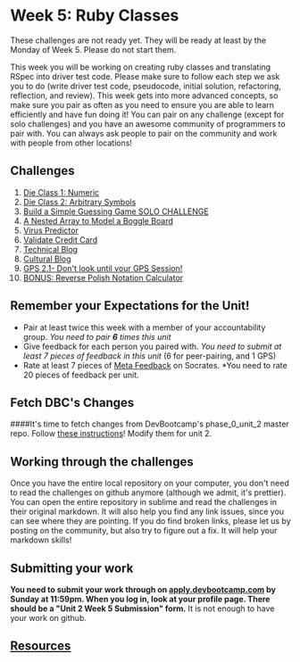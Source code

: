 # Week 5: Ruby Classes

These challenges are not ready yet. They will be ready at least by the Monday of Week 5. Please do not start them. 

This week you will be working on creating ruby classes and translating RSpec into driver test code. Please make sure to follow each step we ask you to do (write driver test code, pseudocode, initial solution, refactoring, reflection, and review). This week gets into more advanced concepts, so make sure you pair as often as you need to ensure you are able to learn efficiently and have fun doing it! You can pair on any challenge (except for solo challenges) and you have an awesome community of programmers to pair with. You can always ask people to pair on the community and work with people from other locations! 


## Challenges
1. [Die Class 1: Numeric](1_die)
2. [Die Class 2: Arbitrary Symbols](2_die)
3. [Build a Simple Guessing Game SOLO CHALLENGE](3_guessing_game_solo_challenge)
4. [A Nested Array to Model a Boggle Board](4_boggle_board)
5. [Virus Predictor](5_virus_predictor)
6. [Validate Credit Card](6_validate_credit_card)
7. [Technical Blog](7_technical_blog.md)
8. [Cultural Blog](8_cultural_blog.md)
9. [GPS 2.1- Don't look until your GPS Session!](9_gps2.1)
10. [BONUS: Reverse Polish Notation Calculator](10_BONUS_rpn)

## Remember your Expectations for the Unit!
- Pair at least twice this week with a member of your accountability group.  *You need to pair **6** times this unit*
- Give feedback for each person you paired with. *You need to submit at least 7 pieces of feedback in this unit* (6 for peer-pairing, and 1 GPS)
- Rate at least 7 pieces of [Meta Feedback](https://socrates.devbootcamp.com/feedback) on Socrates. *You need to rate 20 pieces of feedback per unit.

## Fetch DBC's Changes
####It's time to fetch changes from DevBootcamp's phase_0_unit_2 master repo.
Follow [these instructions](https://github.com/Devbootcamp/phase_0_handbook/blob/master/fetching_changes.md)!
Modify them for unit 2.

## Working through the challenges
Once you have the entire local repository on your computer, you don't need to read the challenges on github anymore (although we admit, it's prettier). You can open the entire repository in sublime and read the challenges in their original markdown. It will also help you find any link issues, since you can see where they are pointing. If you do find broken links, please let us by posting on the community, but also try to figure out a fix. It will help your markdown skills!


## Submitting your work

**You need to submit your work through on [apply.devbootcamp.com](http://apply.devbootcamp.com) by Sunday at 11:59pm. When you log in, look at your profile page. There should be a "Unit 2 Week 5 Submission" form.** It is not enough to have your work on github.

## [Resources](https://github.com/Devbootcamp/phase_0_handbook/blob/master/resources.md)
 
